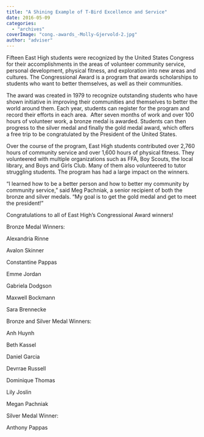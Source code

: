 ```yaml
---
title: "A Shining Example of T-Bird Excellence and Service"
date: 2016-05-09
categories: 
  - "archives"
coverImage: "cong.-awards_-Molly-Gjervold-2.jpg"
author: "adviser"
---
```


Fifteen East High students were recognized by the United States Congress for their accomplishments in the areas of volunteer community service, personal development, physical fitness, and exploration into new areas and cultures. The Congressional Award is a program that awards scholarships to students who want to better themselves, as well as their communities.

The award was created in 1979 to recognize outstanding students who have shown initiative in improving their communities and themselves to better the world around them. Each year, students can register for the program and record their efforts in each area.  After seven months of work and over 100 hours of volunteer work, a bronze medal is awarded. Students can then progress to the silver medal and finally the gold medal award, which offers a free trip to be congratulated by the President of the United States.

Over the course of the program, East High students contributed over 2,760 hours of community service and over 1,600 hours of physical fitness. They volunteered with multiple organizations such as FFA, Boy Scouts, the local library, and Boys and Girls Club. Many of them also volunteered to tutor struggling students. The program has had a large impact on the winners.

“I learned how to be a better person and how to better my community by community service,” said Meg Pachniak, a senior recipient of both the bronze and silver medals. “My goal is to get the gold medal and get to meet the president!”

Congratulations to all of East High’s Congressional Award winners!

Bronze Medal Winners:

Alexandria Rinne

Avalon Skinner

Constantine Pappas

Emme Jordan

Gabriela Dodgson

Maxwell Bockmann

Sara Brennecke

Bronze and Silver Medal Winners:

Anh Huynh

Beth Kassel

Daniel Garcia

Devrrae Russell

Dominique Thomas

Lily Joslin

Megan Pachniak

Silver Medal Winner:

Anthony Pappas
